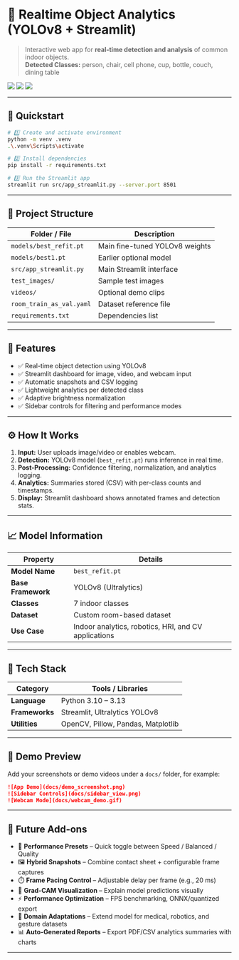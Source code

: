 # 🧠 Realtime Object Analytics (YOLOv8 + Streamlit)

> Interactive web app for **real-time detection and analysis** of common indoor objects.  
> **Detected Classes:** person, chair, cell phone, cup, bottle, couch, dining table  

<p align="left">
  <img src="https://img.shields.io/badge/python-3.10–3.13-blue" />
  <img src="https://img.shields.io/badge/ultralytics-8.3.217-orange" />
  <img src="https://img.shields.io/badge/streamlit-app-red" />
</p>

---

## 🚀 Quickstart

```bash
# 1️⃣ Create and activate environment
python -m venv .venv
.\.venv\Scripts\activate

# 2️⃣ Install dependencies
pip install -r requirements.txt

# 3️⃣ Run the Streamlit app
streamlit run src/app_streamlit.py --server.port 8501
````

---

## 📁 Project Structure

| Folder / File            | Description                    |
| ------------------------ | ------------------------------ |
| `models/best_refit.pt`   | Main fine-tuned YOLOv8 weights |
| `models/best1.pt`        | Earlier optional model         |
| `src/app_streamlit.py`   | Main Streamlit interface       |
| `test_images/`           | Sample test images             |
| `videos/`                | Optional demo clips            |
| `room_train_as_val.yaml` | Dataset reference file         |
| `requirements.txt`       | Dependencies list              |

---

## 🧩 Features

* ✅ Real-time object detection using YOLOv8
* ✅ Streamlit dashboard for image, video, and webcam input
* ✅ Automatic snapshots and CSV logging
* ✅ Lightweight analytics per detected class
* ✅ Adaptive brightness normalization
* ✅ Sidebar controls for filtering and performance modes

---

## ⚙️ How It Works

1. **Input:** User uploads image/video or enables webcam.
2. **Detection:** YOLOv8 model (`best_refit.pt`) runs inference in real time.
3. **Post-Processing:** Confidence filtering, normalization, and analytics logging.
4. **Analytics:** Summaries stored (CSV) with per-class counts and timestamps.
5. **Display:** Streamlit dashboard shows annotated frames and detection stats.

---

## 📈 Model Information

| Property           | Details                                              |
| ------------------ | ---------------------------------------------------- |
| **Model Name**     | `best_refit.pt`                                      |
| **Base Framework** | YOLOv8 (Ultralytics)                                 |
| **Classes**        | 7 indoor classes                                     |
| **Dataset**        | Custom room-based dataset                            |
| **Use Case**       | Indoor analytics, robotics, HRI, and CV applications |

---

## 🧰 Tech Stack

| Category       | Tools / Libraries                  |
| -------------- | ---------------------------------- |
| **Language**   | Python 3.10 – 3.13                 |
| **Frameworks** | Streamlit, Ultralytics YOLOv8      |
| **Utilities**  | OpenCV, Pillow, Pandas, Matplotlib |

---

## 📸 Demo Preview

Add your screenshots or demo videos under a `docs/` folder, for example:

```markdown
![App Demo](docs/demo_screenshot.png)
![Sidebar Controls](docs/sidebar_view.png)
![Webcam Mode](docs/webcam_demo.gif)
```

---

## 🌟 Future Add-ons

* 🔧 **Performance Presets** – Quick toggle between Speed / Balanced / Quality
* 🖼️ **Hybrid Snapshots** – Combine contact sheet + configurable frame captures
* ⏱️ **Frame Pacing Control** – Adjustable delay per frame (e.g., 20 ms)
* 🧠 **Grad-CAM Visualization** – Explain model predictions visually
* ⚡ **Performance Optimization** – FPS benchmarking, ONNX/quantized export
* 🤖 **Domain Adaptations** – Extend model for medical, robotics, and gesture datasets
* 📊 **Auto-Generated Reports** – Export PDF/CSV analytics summaries with charts

---

